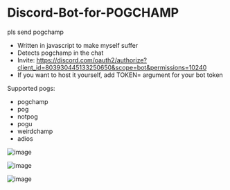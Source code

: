 # Discord-Bot-for-POGCHAMP
 pls send pogchamp

* Written in javascript to make myself suffer
* Detects pogchamp in the chat
* Invite: https://discord.com/oauth2/authorize?client_id=803930445133250650&scope=bot&permissions=10240
* If you want to host it yourself, add TOKEN= argument for your bot token

Supported pogs:
* pogchamp
* pog
* notpog
* pogu
* weirdchamp
* adios

![image](https://user-images.githubusercontent.com/13828964/105993481-0e5bd080-60d9-11eb-85c6-fc5a8dbf64b7.png)


![image](https://user-images.githubusercontent.com/13828964/105993497-1287ee00-60d9-11eb-8ce7-51b0ffbd7d2e.png)


![image](https://user-images.githubusercontent.com/13828964/105993518-187dcf00-60d9-11eb-94e6-74bdd6e7b7c1.png)
